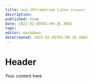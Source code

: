 ```yaml
---
title: ติดตั้ง Ultramarine Linux ด้วยตนเอง
description: 
published: true
date: 2022-02-09T01:09:16.398Z
tags: 
editor: markdown
dateCreated: 2022-02-09T01:09:16.398Z
---
```


# Header
Your content here